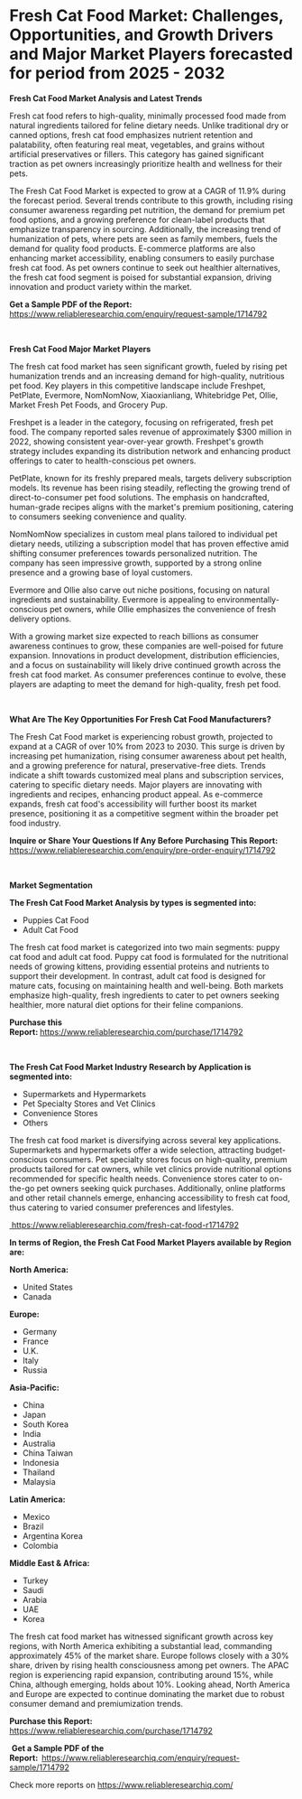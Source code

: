 <p><h1>Fresh Cat Food Market: Challenges, Opportunities, and Growth Drivers and Major Market Players forecasted for period from 2025 - 2032</h1></p><p><strong>Fresh Cat Food Market Analysis and Latest Trends</strong></p>
<p><p>Fresh cat food refers to high-quality, minimally processed food made from natural ingredients tailored for feline dietary needs. Unlike traditional dry or canned options, fresh cat food emphasizes nutrient retention and palatability, often featuring real meat, vegetables, and grains without artificial preservatives or fillers. This category has gained significant traction as pet owners increasingly prioritize health and wellness for their pets.</p><p>The Fresh Cat Food Market is expected to grow at a CAGR of 11.9% during the forecast period. Several trends contribute to this growth, including rising consumer awareness regarding pet nutrition, the demand for premium pet food options, and a growing preference for clean-label products that emphasize transparency in sourcing. Additionally, the increasing trend of humanization of pets, where pets are seen as family members, fuels the demand for quality food products. E-commerce platforms are also enhancing market accessibility, enabling consumers to easily purchase fresh cat food. As pet owners continue to seek out healthier alternatives, the fresh cat food segment is poised for substantial expansion, driving innovation and product variety within the market.</p></p>
<p><strong>Get a Sample PDF of the Report:&nbsp;</strong> <a href="https://www.reliableresearchiq.com/enquiry/request-sample/1714792?utm_campaign=1906&utm_medium=2&utm_source=Github&utm_content=ia&utm_term=11012025&utm_id=fresh-cat-food">https://www.reliableresearchiq.com/enquiry/request-sample/1714792</a></p>
<p>&nbsp;</p>
<p><strong>Fresh Cat Food Major Market Players</strong></p>
<p><p>The fresh cat food market has seen significant growth, fueled by rising pet humanization trends and an increasing demand for high-quality, nutritious pet food. Key players in this competitive landscape include Freshpet, PetPlate, Evermore, NomNomNow, Xiaoxianliang, Whitebridge Pet, Ollie, Market Fresh Pet Foods, and Grocery Pup.</p><p>Freshpet is a leader in the category, focusing on refrigerated, fresh pet food. The company reported sales revenue of approximately $300 million in 2022, showing consistent year-over-year growth. Freshpet's growth strategy includes expanding its distribution network and enhancing product offerings to cater to health-conscious pet owners.</p><p>PetPlate, known for its freshly prepared meals, targets delivery subscription models. Its revenue has been rising steadily, reflecting the growing trend of direct-to-consumer pet food solutions. The emphasis on handcrafted, human-grade recipes aligns with the market's premium positioning, catering to consumers seeking convenience and quality.</p><p>NomNomNow specializes in custom meal plans tailored to individual pet dietary needs, utilizing a subscription model that has proven effective amid shifting consumer preferences towards personalized nutrition. The company has seen impressive growth, supported by a strong online presence and a growing base of loyal customers.</p><p>Evermore and Ollie also carve out niche positions, focusing on natural ingredients and sustainability. Evermore is appealing to environmentally-conscious pet owners, while Ollie emphasizes the convenience of fresh delivery options.</p><p>With a growing market size expected to reach billions as consumer awareness continues to grow, these companies are well-poised for future expansion. Innovations in product development, distribution efficiencies, and a focus on sustainability will likely drive continued growth across the fresh cat food market. As consumer preferences continue to evolve, these players are adapting to meet the demand for high-quality, fresh pet food.</p></p>
<p>&nbsp;</p>
<p><strong>What Are The Key Opportunities For Fresh Cat Food Manufacturers?</strong></p>
<p><p>The Fresh Cat Food market is experiencing robust growth, projected to expand at a CAGR of over 10% from 2023 to 2030. This surge is driven by increasing pet humanization, rising consumer awareness about pet health, and a growing preference for natural, preservative-free diets. Trends indicate a shift towards customized meal plans and subscription services, catering to specific dietary needs. Major players are innovating with ingredients and recipes, enhancing product appeal. As e-commerce expands, fresh cat food's accessibility will further boost its market presence, positioning it as a competitive segment within the broader pet food industry.</p></p>
<p><strong>Inquire or Share Your Questions If Any Before Purchasing This Report:</strong> <a href="https://www.reliableresearchiq.com/enquiry/pre-order-enquiry/1714792?utm_campaign=1906&utm_medium=2&utm_source=Github&utm_content=ia&utm_term=11012025&utm_id=fresh-cat-food">https://www.reliableresearchiq.com/enquiry/pre-order-enquiry/1714792</a></p>
<p>&nbsp;</p>
<p><strong>Market Segmentation</strong></p>
<p><strong>The Fresh Cat Food Market Analysis by types is segmented into:</strong></p>
<p><ul><li>Puppies Cat Food</li><li>Adult Cat Food</li></ul></p>
<p><p>The fresh cat food market is categorized into two main segments: puppy cat food and adult cat food. Puppy cat food is formulated for the nutritional needs of growing kittens, providing essential proteins and nutrients to support their development. In contrast, adult cat food is designed for mature cats, focusing on maintaining health and well-being. Both markets emphasize high-quality, fresh ingredients to cater to pet owners seeking healthier, more natural diet options for their feline companions.</p></p>
<p><strong>Purchase this Report:&nbsp;</strong><a href="https://www.reliableresearchiq.com/purchase/1714792?utm_campaign=1906&utm_medium=2&utm_source=Github&utm_content=ia&utm_term=11012025&utm_id=fresh-cat-food">https://www.reliableresearchiq.com/purchase/1714792</a></p>
<p>&nbsp;</p>
<p><strong>The Fresh Cat Food Market Industry Research by Application is segmented into:</strong></p>
<p><ul><li>Supermarkets and Hypermarkets</li><li>Pet Specialty Stores and Vet Clinics</li><li>Convenience Stores</li><li>Others</li></ul></p>
<p><p>The fresh cat food market is diversifying across several key applications. Supermarkets and hypermarkets offer a wide selection, attracting budget-conscious consumers. Pet specialty stores focus on high-quality, premium products tailored for cat owners, while vet clinics provide nutritional options recommended for specific health needs. Convenience stores cater to on-the-go pet owners seeking quick purchases. Additionally, online platforms and other retail channels emerge, enhancing accessibility to fresh cat food, thus catering to varied consumer preferences and lifestyles.</p></p>
<p><a href="https://www.reliableresearchiq.com/fresh-cat-food-r1714792?utm_campaign=1906&utm_medium=2&utm_source=Github&utm_content=ia&utm_term=11012025&utm_id=fresh-cat-food">&nbsp;https://www.reliableresearchiq.com/fresh-cat-food-r1714792</a></p>
<p><strong>In terms of Region, the Fresh Cat Food Market Players available by Region are:</strong></p>
<p>
    <p> <strong> North America: </strong>
        <ul>
            <li>United States</li>
            <li>Canada</li>
        </ul>
        </p> 
    <p> <strong> Europe: </strong>
        <ul>
            <li>Germany</li>
            <li>France</li>
            <li>U.K.</li>
            <li>Italy</li>
            <li>Russia</li>
        </ul>
        </p> 
    <p> <strong> Asia-Pacific: </strong>
        <ul>
            <li>China</li>
            <li>Japan</li>
            <li>South Korea</li>
            <li>India</li>
            <li>Australia</li>
            <li>China Taiwan</li>
            <li>Indonesia</li>
            <li>Thailand</li>
            <li>Malaysia</li>
        </ul>
        </p> 
    <p> <strong> Latin America: </strong>
        <ul>
            <li>Mexico</li>
            <li>Brazil</li>
            <li>Argentina Korea</li>
            <li>Colombia</li>
        </ul>
        </p> 
    <p> <strong> Middle East & Africa: </strong>
        <ul>
            <li>Turkey</li>
            <li>Saudi</li>
            <li>Arabia</li>
            <li>UAE</li>
            <li>Korea</li>
        </ul>
    </p>
    </p>
<p><p>The fresh cat food market has witnessed significant growth across key regions, with North America exhibiting a substantial lead, commanding approximately 45% of the market share. Europe follows closely with a 30% share, driven by rising health consciousness among pet owners. The APAC region is experiencing rapid expansion, contributing around 15%, while China, although emerging, holds about 10%. Looking ahead, North America and Europe are expected to continue dominating the market due to robust consumer demand and premiumization trends.</p></p>
<p><strong>Purchase this Report: </strong><a href="https://www.reliableresearchiq.com/purchase/1714792?utm_campaign=1906&utm_medium=2&utm_source=Github&utm_content=ia&utm_term=11012025&utm_id=fresh-cat-food">https://www.reliableresearchiq.com/purchase/1714792</a></p>
<p>&nbsp;<strong>Get a Sample PDF of the Report:&nbsp;&nbsp;</strong><a href="https://www.reliableresearchiq.com/enquiry/request-sample/1714792?utm_campaign=1906&utm_medium=2&utm_source=Github&utm_content=ia&utm_term=11012025&utm_id=fresh-cat-food">https://www.reliableresearchiq.com/enquiry/request-sample/1714792</a></p>
<p><strong></strong></p>
<p>Check more reports on <a href="https://www.reliableresearchiq.com/?utm_campaign=1906&utm_medium=2&utm_source=Github&utm_content=ia&utm_term=11012025&utm_id=fresh-cat-food">https://www.reliableresearchiq.com/</a></p>